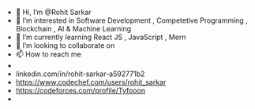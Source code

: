 - 👋 Hi, I’m @Rohit Sarkar
- 👀 I’m interested in Software Development , Competetive Programming , Blockchain , AI & Machine Learning 
- 🌱 I’m currently learning React JS , JavaScript , Mern 
- 💞️ I’m looking to collaborate on 
- 📫 How to reach me 
- 
- linkedin.com/in/rohit-sarkar-a592771b2
- https://www.codechef.com/users/rohit_sarkar
- https://codeforces.com/profile/Tyfooon
- 

<!---
Rohit-Sarkar55/Rohit-Sarkar55 is a ✨ special ✨ repository because its `README.md` (this file) appears on your GitHub profile.
You can click the Preview link to take a look at your changes.
--->
